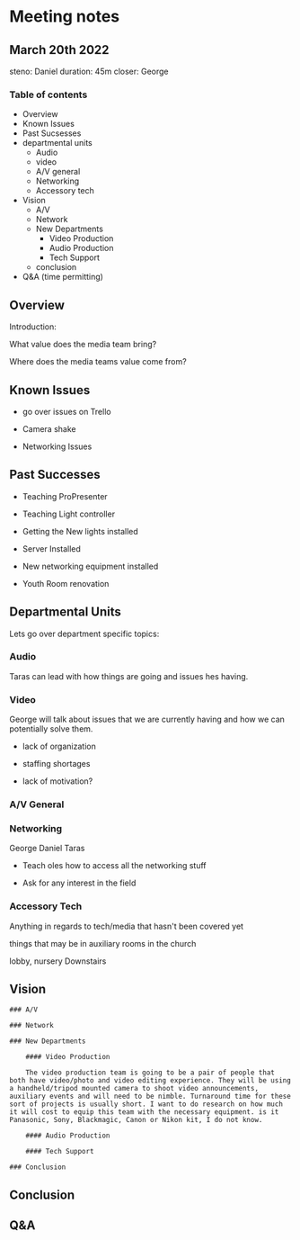 # Meeting notes

## March 20th 2022

steno: Daniel
duration: 45m
closer: George

### Table of contents

- Overview
- Known Issues
- Past Sucsesses
- departmental units
	- Audio
	- video
	- A/V general
	- Networking
	- Accessory tech
- Vision
	- A/V
	- Network
	- New Departments
		- Video Production
		- Audio Production
		- Tech Support
	- conclusion
- Q&A (time permitting)

## Overview

Introduction: 

What value does the media team bring?

Where does the media teams value come from?

## Known Issues

 - go over issues on Trello

 - Camera shake

 - Networking Issues

## Past Successes

- Teaching ProPresenter

- Teaching Light controller

- Getting the New lights installed

- Server Installed

- New networking equipment installed 

- Youth Room renovation

## Departmental Units

Lets go over department specific topics:

### Audio

Taras can lead with how things are going and issues hes having.

### Video

George will talk about issues that we are currently having and how we can potentially solve them.

- lack of organization

- staffing shortages

- lack of motivation?

### A/V General

### Networking

George Daniel Taras

- Teach oles how to access all the networking stuff

- Ask for any interest in the field

### Accessory Tech

Anything in regards to tech/media that hasn't been covered yet

things that may be in auxiliary rooms in the church

lobby, nursery Downstairs

## Vision

	### A/V

	### Network

	### New Departments

		#### Video Production
		
		The video production team is going to be a pair of people that both have video/photo and video editing experience. They will be using a handheld/tripod mounted camera to shoot video announcements, auxiliary events and will need to be nimble. Turnaround time for these sort of projects is usually short. I want to do research on how much it will cost to equip this team with the necessary equipment. is it Panasonic, Sony, Blackmagic, Canon or Nikon kit, I do not know.
		
		#### Audio Production

		#### Tech Support

	### Conclusion

## Conclusion

## Q&A

